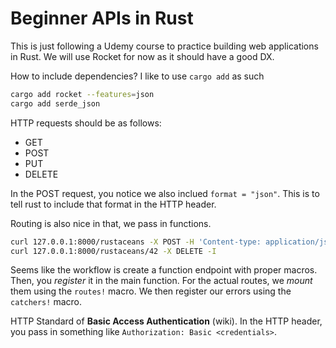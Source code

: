 # Beginner APIs in Rust

This is just following a Udemy course to practice building web applications in Rust. We will use Rocket for now as it should have a good DX. 

How to include dependencies? I like to use `cargo add` as such

```bash
cargo add rocket --features=json
cargo add serde_json
```

HTTP requests should be as follows:
+ GET
+ POST
+ PUT
+ DELETE

In the POST request, you notice we also inclued `format = "json"`.
This is to tell rust to include that format in the HTTP header. 

Routing is also nice in that, we pass in functions.

```bash
curl 127.0.0.1:8000/rustaceans -X POST -H 'Content-type: application/json'
curl 127.0.0.1:8000/rustaceans/42 -X DELETE -I
```

Seems like the workflow is create a function endpoint with proper macros.
Then, you _register_ it in the main function.
For the actual routes, we _mount_ them using the `routes!` macro.
We then register our errors using the `catchers!` macro.

HTTP Standard of **Basic Access Authentication** (wiki). 
In the HTTP header, you pass in something like `Authorization: Basic <credentials>`.
